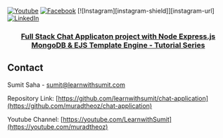 [![Youtube][youtube-shield]][youtube-url]
[![Facebook][facebook-shield]][facebook-url]
[![Instagram][instagram-shield]][instagram-url]
[![LinkedIn][linkedin-shield]][linkedin-url]

<p align="center">
  <h3 align="center"><a href="https://github.com/learnwithsumit/chat-application">Full Stack Chat Applicaton project with Node Express.js MongoDB & EJS Template Engine - Tutorial Series</a></h3>


<!-- CONTACT -->

## Contact

Sumit Saha - [sumit@learnwithsumit.com](mailto:murad97.dev@gmail.com)

Repository Link: [https://github.com/learnwithsumit/chat-application](https://github.com/muradtheoz/chat-application)

Youtube Channel: [https://youtube.com/LearnwithSumit](https://youtube.com/muradtheoz)

<!-- MARKDOWN LINKS & IMAGES -->

[youtube-shield]: https://img.shields.io/badge/-Youtube-black.svg?style=flat-square&logo=youtube&color=555&logoColor=white
[youtube-url]: https://youtube.com/muradtheoz
[facebook-shield]: https://img.shields.io/badge/-Facebook-black.svg?style=flat-square&logo=facebook&color=555&logoColor=white
[facebook-url]: https://facebook.com/muradtheoz
[linkedin-shield]: https://img.shields.io/badge/-LinkedIn-black.svg?style=flat-square&logo=linkedin&colorB=555
[linkedin-url]: https://linkedin.com/company/muradtheoz
